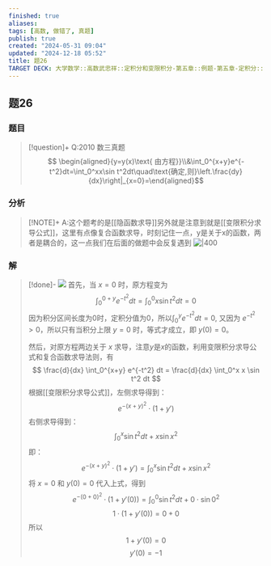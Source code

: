 ```yaml
---
finished: true
aliases: 
tags: [高数, 做错了, 真题]
publish: true
created: "2024-05-31 09:04"
updated: "2024-12-18 05:52"
title: 题26
TARGET DECK: 大学数学::高数武忠祥::定积分和变限积分-第五章::例题-第五章-定积分::题26
---
```

## 题26
### 题目
> [!question]+
> Q:2010 数三真题
> $$ \begin{aligned}{y=y(x)\text{ 由方程}}\\&\int_0^{x+y}e^{-t^2}dt=\int_0^xx\sin t^2dt\quad\text{确定,则}\left.\frac{dy}{dx}\right|_{x=0}=\end{aligned}$$
### 分析
> [!NOTE]+
> A:这个题考的是[[隐函数求导]]另外就是注意到就是[[变限积分求导公式]]，这里有点像复合函数求导，时刻记住一点，y是关于x的函数，两者是耦合的，这一点我们在后面的做题中会反复遇到
> ![|400](https://img.hwenyi.live/202412181352963.webp)
### 解
> [!done]-
> ![](https://img.hwenyi.live/202403100947466.webp)
> 首先，当 $x=0$ 时，原方程变为
> $$
> \int_0^{0+y} e^{-t^2} dt = \int_0^0 x\sin t^2 dt = 0
> $$
> 因为积分区间长度为0时，定积分值为0，所以$\int_0^{y} e^{-t^2} dt = 0$, 又因为 $e^{-t^2}>0$，所以只有当积分上限 $y=0$ 时，等式才成立，即 $y(0)=0$。
> 
> 然后，对原方程两边关于 $x$ 求导，注意$y$是$x$的函数，利用变限积分求导公式和复合函数求导法则，有
> $$
> \frac{d}{dx} \int_0^{x+y} e^{-t^2} dt = \frac{d}{dx} \int_0^x x \sin t^2 dt
> $$
> 根据[[变限积分求导公式]]，左侧求导得到：
> $$
> e^{-(x+y)^2} \cdot (1+y')
> $$
> 右侧求导得到：
> $$
> \int_0^x \sin t^2 dt + x \sin x^2
> $$
> 即：
> $$
> e^{-(x+y)^2} \cdot (1+y') = \int_0^x \sin t^2 dt + x \sin x^2
> $$
> 将 $x=0$ 和 $y(0)=0$ 代入上式，得到
> $$
> e^{-(0+0)^2} \cdot (1+y'(0)) = \int_0^0 \sin t^2 dt + 0 \cdot \sin 0^2
> $$
> $$
> 1 \cdot (1+y'(0)) = 0 + 0
> $$
> 所以
> $$
> 1+y'(0) = 0
> $$
> $$
> y'(0) = -1
> $$
<!--ID: 1726998011993-->